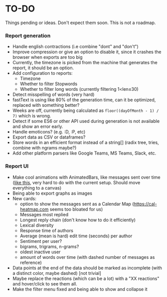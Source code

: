# TO-DO

Things pending or ideas. Don't expect them soon. This is not a roadmap.

### Report generation

* Handle english contractions (i.e combine "dont" and "don't")
* Improve compression or give an option to disable it, since it crashes the browser when exports are too big
* Currently, the timezone is picked from the machine that generates the report, it should be an option.
* Add configuration to reports:
   - Timezone
   - Whether to filter Stopwords
   - Whether to filter long words (currently filtering 1&lt;len&le;30)
* Detect misspelling of words (very hard)
* fastText is using like 80% of the generation time, can it be optimized, replaced with something better?
* Weeks are off, currently being calculated as `floor((dayOfMonth - 1) / 7)` which is wrong.
* Detect if some ES6 or other API used during generation is not available and show an error early.
* Handle emoticons? (e.g. :D, :P, etc)
* Export data as CSV or dataframes?
* Store words in an efficient format instead of a string[] (radix tree, tries, combine with ngrams maybe?)
* Add other platform parsers like Google Teams, MS Teams, Slack, etc.

### Report UI

* Make cool animations with AnimatedBars, like messages sent over time ([like this](https://www.reddit.com/r/dataisbeautiful/comments/cxuah9/usage_share_of_internet_browsers_1996_2019_oc/), very hard to do with the current setup. Should move everything to a canvas)
* Being able to export graphs as images
* New cards:
  * option to show the messages sent as a Calendar Map (https://cal-heatmap.com seems too bloated for us)
  * Messages most replied
  * Longest reply chain (don't know how to do it efficiently)
  * Lexical diversity
  * Response time of authors
  * Average (mean is hard) edit time (seconds) per author
  * Sentiment per user?
  * bigrams, trigrams, n-grams?
  * oldest inactive user
  * amount of words over time (with dashed number of messages as reference)
* Data points at the end of the data should be marked as incomplete (with a distinct color, maybe dashed) [not trivial]
* Maybe replace the reactions (which can be a lot) with a "XX reactions" and hover/click to see them all.
* Make the filter menu fixed and being able to show and collapse it

